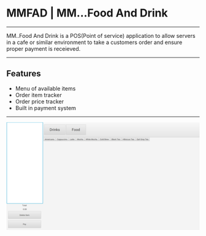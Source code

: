 # MMFAD | MM...Food And Drink

---
MM..Food And Drink is a POS(Point of service) application to allow servers in a cafe 
or similar environment to take a customers order and ensure proper payment is receieved.

---

## Features
- Menu of available items
- Order item tracker
- Order price tracker
- Built in payment system
---
![Screenshot](images/MVP1Screenshot.png)
